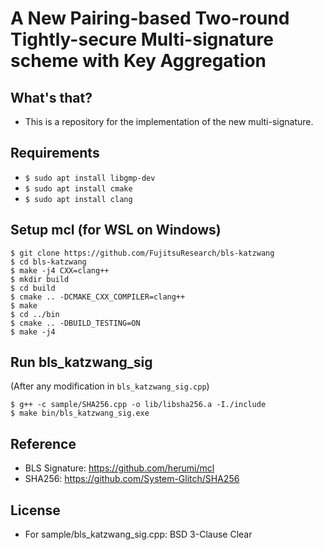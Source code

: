 # A New Pairing-based Two-round Tightly-secure Multi-signature scheme with Key Aggregation

## What's that?

- This is a repository for the implementation of the new multi-signature.

## Requirements

- `$ sudo apt install libgmp-dev`
- `$ sudo apt install cmake`
- `$ sudo apt install clang`


## Setup mcl (for WSL on Windows)

```
$ git clone https://github.com/FujitsuResearch/bls-katzwang
$ cd bls-katzwang
$ make -j4 CXX=clang++
$ mkdir build
$ cd build
$ cmake .. -DCMAKE_CXX_COMPILER=clang++
$ make
$ cd ../bin
$ cmake .. -DBUILD_TESTING=ON
$ make -j4
```
## Run bls_katzwang_sig

(After any modification in `bls_katzwang_sig.cpp`)
```
$ g++ -c sample/SHA256.cpp -o lib/libsha256.a -I./include
$ make bin/bls_katzwang_sig.exe
```
## Reference

- BLS Signature: https://github.com/herumi/mcl
- SHA256: https://github.com/System-Glitch/SHA256

## License

- For sample/bls_katzwang_sig.cpp: BSD 3-Clause Clear
